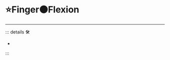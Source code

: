 # ⭐Finger🟠Flexion

---

<!-- =================================================== -->
<!-- =================================================== -->
<!-- =================================================== -->
<!-- =================================================== -->
<!-- =================================================== -->
::: details 🛠

-

:::
